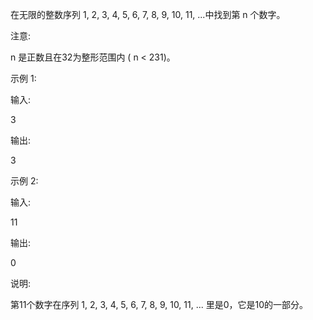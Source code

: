 在无限的整数序列 1, 2, 3, 4, 5, 6, 7, 8, 9, 10, 11, ...中找到第 n 个数字。

注意:

n 是正数且在32为整形范围内 ( n < 231)。

示例 1:

输入:

3

输出:

3

示例 2:

输入:

11

输出:

0

说明:

第11个数字在序列 1, 2, 3, 4, 5, 6, 7, 8, 9, 10, 11, ... 里是0，它是10的一部分。

